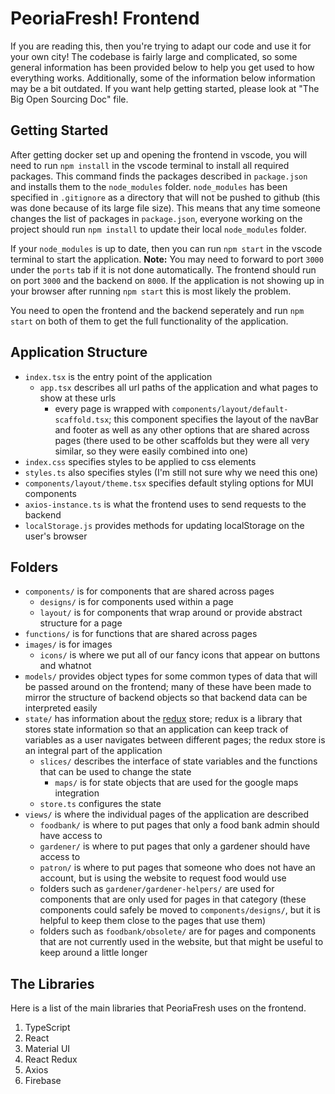 # PeoriaFresh! Frontend

If you are reading this, then you're trying to adapt our code and use it for your own city! The codebase is fairly large and complicated, so some general information has been provided below to help you get used to how everything works. Additionally, some of the information below information may be a bit outdated. If you want help getting started, please look at "The Big Open Sourcing Doc" file.

## Getting Started

After getting docker set up and opening the frontend in vscode, you will need to run `npm install` in the vscode terminal to install  all required packages. This command finds the packages described in `package.json` and installs them to the `node_modules` folder. `node_modules` has been specified in `.gitignore` as a directory that will not be pushed to github (this was done because of its large file size). This means that any time someone changes the list of packages in `package.json`, everyone working on the project should run `npm install` to update their local `node_modules` folder.

If your `node_modules` is up to date, then you can run `npm start` in the vscode terminal to start the application. **Note:** You may need to forward to port `3000` under the `ports` tab if it is not done automatically. The frontend should run on port `3000` and the backend on `8000`. If the application is not showing up in your browser after running `npm start` this is most likely the problem.

You need to open the frontend and the backend seperately and run `npm start` on both of them to get the full functionality of the application.

## Application Structure

* `index.tsx` is the entry point of the application
  * `app.tsx` describes all url paths of the application and what pages to show at these urls
    * every page is wrapped with `components/layout/default-scaffold.tsx`; this component specifies the layout of the navBar and footer as well as any other options that are shared across pages (there used to be other scaffolds but they were all very similar, so they were easily combined into one)
*  `index.css` specifies styles to be applied to css elements
*  `styles.ts` also specifies styles (I'm still not sure why we need this one)
*  `components/layout/theme.tsx` specifies default styling options for MUI components
*  `axios-instance.ts` is what the frontend uses to send requests to the backend
*  `localStorage.js` provides methods for updating localStorage on the user's browser

## Folders

* `components/` is for components that are shared across pages
  * `designs/` is for components used within a page
  * `layout/` is for components that wrap around or provide abstract structure for a page
* `functions/` is for functions that are shared across pages
* `images/` is for images
  * `icons/` is where we put all of our fancy icons that appear on buttons and whatnot
* `models/` provides object types for some common types of data that will be passed around on the frontend; many of these have been made to mirror the structure of backend objects so that backend data can be interpreted easily
* `state/` has information about the [redux](https://react-redux.js.org) store; redux is a library that stores state information so that an application can keep track of variables as a user navigates between different pages; the redux store is an integral part of the application
  * `slices/` describes the interface of state variables and the functions that can be used to change the state
    * `maps/` is for state objects that are used for the google maps integration
  * `store.ts` configures the state
* `views/` is where the individual pages of the application are described
  * `foodbank/` is where to put pages that only a food bank admin should have access to
  * `gardener/` is where to put pages that only a gardener should have access to
  * `patron/` is where to put pages that someone who does not have an account, but is using the website to request food would use
  * folders such as `gardener/gardener-helpers/` are used for components that are only used for pages in that category (these components could safely be moved to `components/designs/`, but it is helpful to keep them close to the pages that use them)
  * folders such as `foodbank/obsolete/` are for pages and components that are not currently used in the website, but that might be useful to keep around a little longer

 ## The Libraries

Here is a list of the main libraries that PeoriaFresh uses on the frontend.

 1. TypeScript
 2. React
 3. Material UI
 4. React Redux
 5. Axios
 6. Firebase
